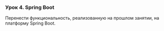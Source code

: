 
### Урок 4. Spring Boot
 
Перенести функциональность, реализованную на прошлом занятии, на платформу Spring Boot.

